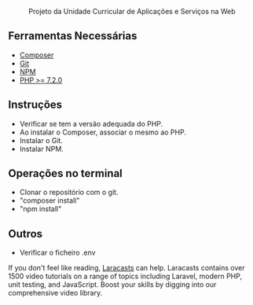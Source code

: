 <p align="center">
Projeto da Unidade Curricular de Aplicações e Serviços na Web
</p>

## Ferramentas Necessárias

-   [Composer](https://getcomposer.org/)
-   [Git](https://git-scm.com/download/win)
-   [NPM](https://nodejs.org/en/)
-   [PHP >= 7.2.0](https://windows.php.net/download/)

## Instruções

-   Verificar se tem a versão adequada do PHP.
-   Ao instalar o Composer, associar o mesmo ao PHP.
-   Instalar o Git.
-   Instalar NPM.

## Operações no terminal

-   Clonar o repositório com o git.
-   "composer install"
-   "npm install"

## Outros

-   Verificar o ficheiro .env

If you don't feel like reading, [Laracasts](https://laracasts.com) can help. Laracasts contains over 1500 video tutorials on a range of topics including Laravel, modern PHP, unit testing, and JavaScript. Boost your skills by digging into our comprehensive video library.
